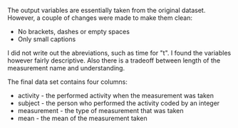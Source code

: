 The output variables are essentially taken from the original dataset. 
However, a couple of changes were made to make them clean:

* No brackets, dashes or empty spaces
* Only small captions

I did not write out the abreviations, such as time for "t". I found the variables
however fairly descriptive. Also there is a tradeoff between length of the measurement
name and understanding.

The final data set contains four columns:

* activity - the performed activity when the measurement was taken
* subject - the person who performed the activity coded by an integer
* measurement - the type of measurement that was taken
* mean - the mean of the measurement taken

